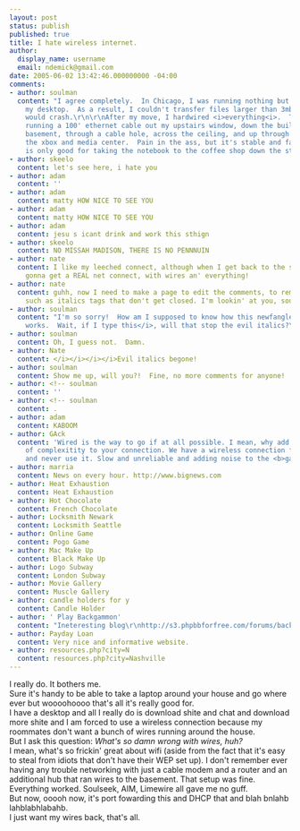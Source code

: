 ```yaml
---
layout: post
status: publish
published: true
title: I hate wireless internet.
author:
  display_name: username
  email: ndemick@gmail.com
date: 2005-06-02 13:42:46.000000000 -04:00
comments:
- author: soulman
  content: "I agree completely.  In Chicago, I was running nothing but wireless, including
    my desktop.  As a result, I couldn't transfer files larger than 3mb, or the router
    would crash.\r\n\r\nAfter my move, I hardwired <i>everything<i>.  That includes
    running a 100' ethernet cable out my upstairs window, down the building to the
    basement, through a cable hole, across the ceiling, and up through the floor to
    the xbox and media center.  Pain in the ass, but it's stable and fast as hell.\r\n\r\nWireless
    is only good for taking the notebook to the coffee shop down the street."
- author: skeelo
  content: let's see here, i hate you
- author: adam
  content: ''
- author: adam
  content: matty HOW NICE TO SEE YOU
- author: adam
  content: matty HOW NICE TO SEE YOU
- author: adam
  content: jesu s icant drink and work this sthign
- author: skeelo
  content: NO MISSAH MADISON, THERE IS NO PENNNUIN
- author: nate
  content: I like my leeched connect, although when I get back to the states, I'm
    gonna get a REAL net connect, with wires an' everything!
- author: nate
  content: guhh, now I need to make a page to edit the comments, to remove things
    such as italics tags that don't get closed. I'm lookin' at you, soulman :P
- author: soulman
  content: "I'm so sorry!  How am I supposed to know how this newfangled ach-tee-em-el
    works.  Wait, if I type this</i>, will that stop the evil italics?\r\n<p>\r\nBooyeah!"
- author: soulman
  content: Oh, I guess not.  Damn.
- author: Nate
  content: </i></i></i></i>Evil italics begone!
- author: soulman
  content: Show me up, will you?!  Fine, no more comments for anyone!  <!--
- author: <!-- soulman
  content: ''
- author: <!-- soulman
  content: .
- author: adam
  content: KABOOM
- author: GAck
  content: 'Wired is the way to go if at all possible. I mean, why add one more level
    of complexitity to your connection. We have a wireless connection for the laptop
    and never use it. Slow and unreliable and adding noise to the <b>galaxy</b>. '
- author: marria
  content: News on every hour. http://www.bignews.com
- author: Heat Exhaustion
  content: Heat Exhaustion
- author: Hot Chocolate
  content: French Chocolate
- author: Locksmith Newark
  content: Locksmith Seattle
- author: Online Game
  content: Pogo Game
- author: Mac Make Up
  content: Black Make Up
- author: Logo Subway
  content: London Subway
- author: Movie Gallery
  content: Muscle Gallery
- author: candle holders for y
  content: Candle Holder
- author: ' Play Backgammon'
  content: "Ineteresting blog\r\nhttp://s3.phpbbforfree.com/forums/backgammon.html"
- author: Payday Loan
  content: Very nice and informative website.
- author: resources.php?city=N
  content: resources.php?city=Nashville
---
```

I really do. It bothers me.<br>
Sure it's handy to be able to take a laptop around your house and go where ever but woooohoooo that's all it's really good for.<br>
I have a desktop and all I really do is download shite and chat and download more shite and I am forced to use a wireless connection because my roommates don't want a bunch of wires running around the house.<br> 
But I ask this question: <i>What's so damn wrong with wires, huh?</i> <br>I mean, what's so frickin' great about wifi (aside from the fact that it's easy to steal from idiots that don't have their WEP set up).
I don't remember ever having any trouble networking with just a cable modem and a router and an additional hub that ran wires to the basement. That setup was fine. Everything worked. Soulseek, AIM, Limewire all gave me no guff.<br>
But now, ooooh now, it's port fowarding this and DHCP that and blah bnlahb lahblabhlabahb.<br>
I just want my wires back, that's all. 